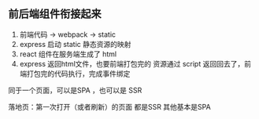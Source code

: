 ## 前后端组件衔接起来
1. 前端代码 -> webpack -> static
2. express 启动 static 静态资源的映射
3. react 组件在服务端生成了 html
4. express 返回html文件，也要前端打包完的 资源通过 script 返回回去了，前端打包完的代码执行，完成事件绑定

同于一个页面，可以是SPA ，也可以是 SSR

落地页：第一次打开（或者刷新）的页面 都是SSR
其他基本是SPA